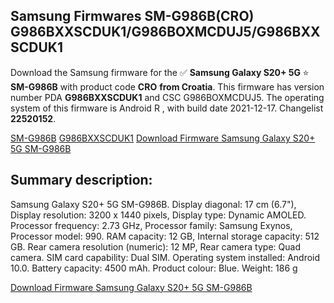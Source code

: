 <h2>Samsung Firmwares SM-G986B(CRO) G986BXXSCDUK1/G986BOXMCDUJ5/G986BXXSCDUK1</h2>
Download the Samsung firmware for the ✅ <strong>Samsung Galaxy S20+ 5G </strong> ⭐ <strong>SM-G986B</strong> with product code <strong>CRO</strong> <strong> from Croatia</strong>. This firmware has version number PDA <strong>G986BXXSCDUK1</strong> and CSC G986BOXMCDUJ5. The operating system of this firmware is Android R , with build date 2021-12-17. Changelist <strong>22520152</strong>.


[SM-G986B](https://samfirm.shop/samsung/model/SM-G986B)
[G986BXXSCDUK1](https://samfirm.shop/samsung/pda/G986BXXSCDUK1)
[Download Firmware Samsung Galaxy S20+ 5G SM-G986B](https://samfirm.shop/samsung/firmware/483532)
<h2>Summary description:</h2>
<p>Samsung Galaxy S20+ 5G SM-G986B. Display diagonal: 17 cm (6.7"), Display resolution: 3200 x 1440 pixels, Display type: Dynamic AMOLED. Processor frequency: 2.73 GHz, Processor family: Samsung Exynos, Processor model: 990. RAM capacity: 12 GB, Internal storage capacity: 512 GB. Rear camera resolution (numeric): 12 MP, Rear camera type: Quad camera. SIM card capability: Dual SIM. Operating system installed: Android 10.0. Battery capacity: 4500 mAh. Product colour: Blue. Weight: 186 g</p>


[Download Firmware Samsung Galaxy S20+ 5G SM-G986B](https://samfirm.shop/samsung/firmware/483532)
